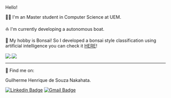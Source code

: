Hello!

:student: I'm an Master student in Computer Science at UEM.

:boat: I'm currently developing a autonomous boat.

:deciduous_tree: My hobby is Bonsai! So I developed a bonsai style classification using artificial intelligence you can check it [HERE][dataset]!

[dataset]: https://sites.google.com/view/bonsaistyleclassification


<a href="https://github.com/anuraghazra/github-readme-stats">
  <img align="center" src="https://github-readme-stats.vercel.app/api?username=GuilhermeNakahata&show_icons=true&theme=merko" />
</a>
<a href="https://github.com/anuraghazra/convoychat">
  <img align="center" src="https://github-readme-stats.vercel.app/api/top-langs/?username=GuilhermeNakahata&layout=compact&theme=merko" />
</a>

---

:rocket: Find me on:

Guilherme Henrique de Souza Nakahata.

[![Linkedin Badge](https://img.shields.io/badge/-GuilhermeNakahata-blue?style=flat-square&logo=Linkedin&logoColor=white)](https://www.linkedin.com/in/guilherme-henrique-de-souza-nakahata-637459187/) 
[![Gmail Badge](https://img.shields.io/badge/-guilhermenakahata@gmail.com-c14438?style=flat-square&logo=Gmail&logoColor=white)](mailto:GuilhermeNakahata@gmail.com)
